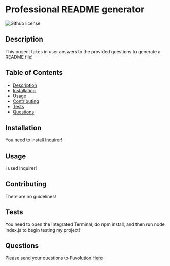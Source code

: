 # Professional README generator
![Github license](https://img.shields.io/badge/license-ISC-blue.svg)
## Description
This project takes in user answers to the provided questions to generate a README file!
## Table of Contents
* [Description](#description)
* [Installation](#installation)
* [Usage](#usage)
* [Contributing](#contributions)
* [Tests](#testing)
* [Questions](#questions)
## Installation
You need to install Inquirer!
## Usage
I used Inquirer!
## Contributing
There are no guidelines!
## Tests
You need to open the Integrated Terminal, do npm install, and then run node index.js to begin testing my project!
## Questions
Please send your questions to Fuvolution [Here](mailto:ams.dinhphuc@gmail.com)
